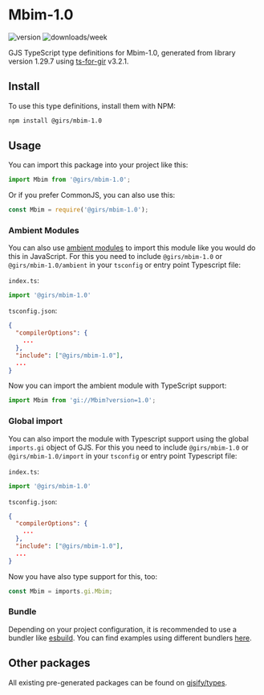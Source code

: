 
# Mbim-1.0

![version](https://img.shields.io/npm/v/@girs/mbim-1.0)
![downloads/week](https://img.shields.io/npm/dw/@girs/mbim-1.0)


GJS TypeScript type definitions for Mbim-1.0, generated from library version 1.29.7 using [ts-for-gir](https://github.com/gjsify/ts-for-gir) v3.2.1.


## Install

To use this type definitions, install them with NPM:
```bash
npm install @girs/mbim-1.0
```

## Usage

You can import this package into your project like this:
```ts
import Mbim from '@girs/mbim-1.0';
```

Or if you prefer CommonJS, you can also use this:
```ts
const Mbim = require('@girs/mbim-1.0');
```

### Ambient Modules

You can also use [ambient modules](https://github.com/gjsify/ts-for-gir/tree/main/packages/cli#ambient-modules) to import this module like you would do this in JavaScript.
For this you need to include `@girs/mbim-1.0` or `@girs/mbim-1.0/ambient` in your `tsconfig` or entry point Typescript file:

`index.ts`:
```ts
import '@girs/mbim-1.0'
```

`tsconfig.json`:
```json
{
  "compilerOptions": {
    ...
  },
  "include": ["@girs/mbim-1.0"],
  ...
}
```

Now you can import the ambient module with TypeScript support: 

```ts
import Mbim from 'gi://Mbim?version=1.0';
```

### Global import

You can also import the module with Typescript support using the global `imports.gi` object of GJS.
For this you need to include `@girs/mbim-1.0` or `@girs/mbim-1.0/import` in your `tsconfig` or entry point Typescript file:

`index.ts`:
```ts
import '@girs/mbim-1.0'
```

`tsconfig.json`:
```json
{
  "compilerOptions": {
    ...
  },
  "include": ["@girs/mbim-1.0"],
  ...
}
```

Now you have also type support for this, too:

```ts
const Mbim = imports.gi.Mbim;
```

### Bundle

Depending on your project configuration, it is recommended to use a bundler like [esbuild](https://esbuild.github.io/). You can find examples using different bundlers [here](https://github.com/gjsify/ts-for-gir/tree/main/examples).

## Other packages

All existing pre-generated packages can be found on [gjsify/types](https://github.com/gjsify/types).

